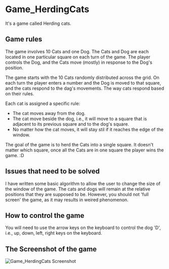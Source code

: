 # Game_HerdingCats 

It's a game called Herding cats.

<h2> Game rules </h2>

The game involves 10 Cats and one Dog. The Cats and Dog are each located
in one particular square on each turn of the game. The player controls the Dog,
and the Cats move (mostly) in response to the Dog's position.

The game starts with the 10 Cats randomly distributed across the grid. On
each turn the player enters a number and the Dog is moved to that square, and the 
cats respond to the dag's movements. The way cats respond based on their rules. 

Each cat is assigned a specific rule:
<ul>
  <li>The cat moves away from the dog.</li>
  <li>The cat move beside the dog, i.e., it will move to a square that is adjacent to its previous square and to the dog's square. </li>
  <li>No matter how the cat moves, it will stay stil if it reaches the edge of the window. </li>
</ul>

The goal of the game is to herd the Cats into a single square. It doesn't
matter which square, once all the Cats are in one square the player wins the
game. :D

<h2> Issues that need to be solved </h2>

I have written some basic algorithm to allow the user to change the size of the window of the game. The cats and dogs will remain at the relative positions that they are supposed to be. However, you should not 'full screen' the game, as it may results in weired phenomenon. 

<h2> How to control the game </h2>

You will need to use the arrow keys on the keyboard to control the dog 'D', i.e., up, down, left, right keys on the keyboard.

<h2> The Screenshot of the game </h2>

![Game_HerdingCats Screenshot](https://user-images.githubusercontent.com/45169791/59108689-70c7f200-8933-11e9-97be-455632e06db9.png)
